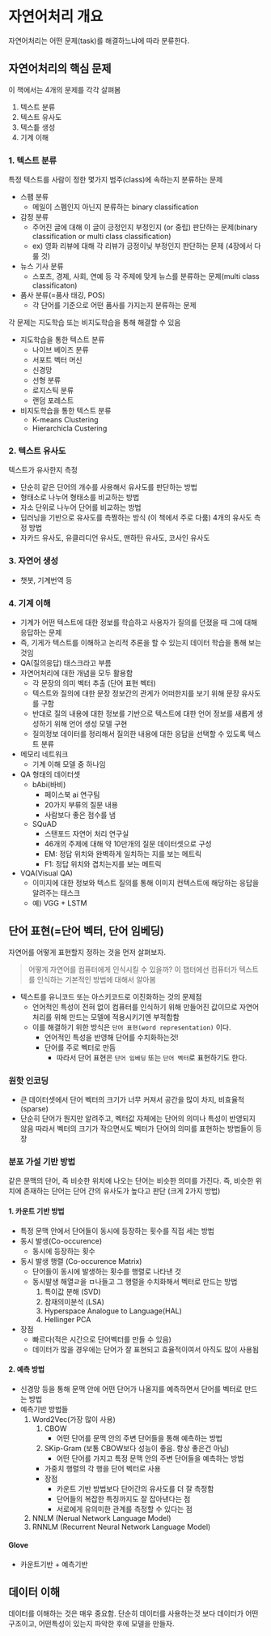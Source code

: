 # 자연어처리 개요
자연어처리는 어떤 문제(task)를 해결하느냐에 따라 분류한다.

## 자연어처리의 핵심 문제
이 책에서는 4개의 문제를 각각 살펴봄
1. 텍스트 분류
2. 텍스트 유사도
3. 텍스틑 생성
4. 기계 이해

### 1. 텍스트 분류
특정 텍스트를 사람이 정한 몇가지 범주(class)에 속하는지 분류하는 문제
- 스팸 분류
    - 메일이 스펨인지 아닌지 분류하는 binary classification
- 감정 분류
    - 주어진 글에 대해 이 글이 긍정인지 부정인지 (or 중립) 판단하는 문제(binary classification or multi class classification)
    - ex) 영화 리뷰에 대해 각 리뷰가 긍정이닞 부정인지 판단하는 문제 (4장에서 다룰 것)
- 뉴스 기사 분류
    - 스포츠, 경제, 사회, 연예 등 각 주제에 맞게 뉴스를 분류하는 문제(multi class classificaton)
- 품사 분류(=품사 태깅, POS)
    - 각 단어를 기준으로 어떤 품사를 가지는지 분류하는 문제

각 문제는 지도학습 또는 비지도학습을 통해 해결할 수 있음
- 지도학습을 통한 텍스트 분류
    - 나이브 베이즈 분류
    - 서포트 벡터 머신
    - 신경망
    - 선형 분류
    - 로지스틱 분류
    - 랜덤 포레스트
- 비지도학습을 통한 텍스트 분류
    - K-means Clustering
    - Hierarchicla Custering

### 2. 텍스트 유사도
텍스트가 유사한지 측정
- 단순히 같은 단어의 개수를 사용해서 유사도를 판단하는 방법
- 형태소로 나누어 형태소를 비교하는 방법
- 자소 단위로 나누어 단어를 비교하는 방법
- 딥러닝을 기반으로 유사도를 측쩡하는 방식 (이 책에서 주로 다룸)
4개의 유사도 측정 방법
- 자카드 유사도, 유클리디언 유사도, 맨하탄 유사도, 코사인 유사도

### 3. 자연어 생성
- 챗봇, 기계번역 등

### 4. 기계 이해
- 기계가 어떤 텍스트에 대한 정보를 학습하고 사용자가 질의를 던졌을 때 그에 대해 응답하는 문제
- 즉, 기게가 텍스트를 이해하고 논리적 추론을 할 수 있는지 데이터 학습을 통해 보는 것임
- QA(질의응답) 태스크라고 부름
- 자연어처리에 대한 개념을 모두 활용함
    - 각 문장의 의미 벡터 추출 (단어 표현 벡터)
    - 텍스트와 질의에 대한 문장 정보간의 관게가 어떠한지를 보기 위해 문장 유사도를 구함
    - 반대로 질의 내용에 대한 정보를 기반으로 텍스트에 대한 언어 정보를 새롭게 생성하기 위해 언어 생성 모델 구현
    - 질의정보 데이터를 정리해서 질의한 내용에 대한 응답을 선택할 수 있도록 텍스트 분류
- 메모리 네트워크
    - 기계 이해 모델 중 하나임
- QA 형태의 데이터셋
    - bAbi(바비)
        - 페이스북 ai 연구팀
        - 20가지 부류의 질문 내용
        - 사람보다 좋은 점수를 냄
    - SQuAD
        - 스탠포드 자연어 처리 연구실
        - 46개의 주제에 대해 약 10만개의 질문 데이터셋으로 구성
        - EM: 정답 위치와 완벽하게 일치하는 지를 보는 메트릭
        - F1: 정답 위치와 겹치는지를 보는 메트릭
- VQA(Visual QA)
    - 이미지에 대한 정보와 텍스트 질의를 통해 이미지 컨텍스트에 해당하는 응답을 알려주는 태스크
    - 예) VGG + LSTM

## 단어 표현(=단어 벡터, 단어 임베딩)
자연어를 어떻게 표현할지 정하는 것을 먼저 살펴보자.
> 어떻게 자연어를 컴퓨터에게 인식시킬 수 있을까?
이 챕터에선 컴퓨터가 텍스트를 인식하는 기본적인 방법에 대해서 알아봄
- 텍스트를 유니코드 또는 아스키코드로 이진화하는 것의 문제점
    - 언어적인 특성이 전혀 없이 컴퓨터를 인식하기 위해 만들어진 값이므로 자연어처리를 위해 만드는 모델에 적용시키기엔 부적합함
    - 이를 해결하기 위한 방식은 `단어 표현(word representation)` 이다. 
        - 언어적인 특성을 반영해 단어를 수치화하는것!
        - 단어를 주로 벡터로 만듬
            - 따라서 단어 표현은 `단어 임베딩` 또는 `단어 벡터`로 표현하기도 한다.

### 원핫 인코딩
- 큰 데이터셋에서 단어 벡터의 크기가 너무 커져서 공간을 많이 차지, 비효율적 (sparse)
- 단순히 단어가 뭔지만 알려주고, 벡터값 자체에는 단어의 의미나 특성이 반영되지 않음
따라서 벡터의 크기가 작으면서도 벡터가 단어의 의미를 표현하는 방법들이 등장

### 분포 가설 기반 방법
같은 문맥의 단어, 즉 비슷한 위치에 나오는 단어는 비슷한 의미를 가진다. 
즉, 비슷한 위치에 존재하는 단어는 단어 간의 유사도가 높다고 판단 (크게 2가지 방법)

#### 1. 카운트 기반 방법
- 특정 문맥 안에서 단어들이 동시에 등장하는 횟수를 직접 세는 방법
- 동시 발생(Co-occurence)
    - 동시에 등장하는 횟수
- 동시 발생 행렬 (Co-occurence Matrix)
    - 단어들이 동시에 발생하는 횟수를 행렬로 나타낸 것
    - 동시발생 해열ㄹ을 ㅁ나들고 그 행렬을 수치화해서 벡터로 만드는 방법
        1. 특이값 분해 (SVD)
        2. 잠재의미분석 (LSA)
        3. Hyperspace Analogue to Language(HAL)
        4. Hellinger PCA
- 장점 
    - 빠르다(적은 시간으로 단어벡터를 만들 수 있음)
    - 데이터가 많을 경우에는 단어가 잘 표현되고 효율적이여서 아직도 많이 사용됨


#### 2. 예측 방법
- 신경망 등을 통해 문맥 안에 어떤 단어가 나올지를 예측하면서 단어를 벡터로 만드는 방법
- 예측기반 방법들
    1. Word2Vec(가장 많이 사용)
        1. CBOW 
            - 어떤 단어를 문맥 안의 주변 단어들을 통해 예측하는 방법
        2. SKip-Gram (보통 CBOW보다 성능이 좋음. 항상 좋은건 아님)
            - 어떤 단어를 가지고 특정 문맥 안의 주변 단어들을 예측하는 방법
        - 가중치 행렬의 각 행을 단어 벡터로 사용
        - 장점
            - 카운트 기반 방법보다 단어간의 유사도를 더 잘 측정함
            - 단어들의 복잡한 특징까지도 잘 잡아낸다는 점
            - 서로에게 유의미한 관계를 측정할 수 있다는 점
    2. NNLM (Nerual Network Language Model)
    3. RNNLM (Recurrent Neural Network Language Model)

#### Glove
- 카운트기반 + 예측기반


## 데이터 이해
데이터를 이해하는 것은 매우 중요함.
단순히 데이터를 사용하는것 보다 데이터가 어떤 구조이고, 어떤특성이 있는지 파악한 후에 모델을 만들자.